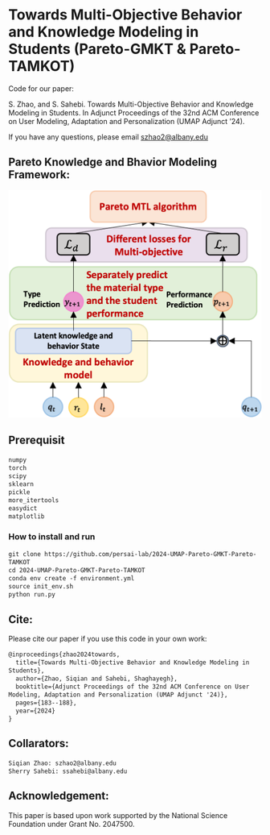 # Towards Multi-Objective Behavior and Knowledge Modeling in Students (Pareto-GMKT & Pareto-TAMKOT)
Code for our paper:

 S. Zhao, and S. Sahebi. Towards Multi-Objective Behavior and Knowledge Modeling in Students. In Adjunct Proceedings of the 32nd ACM Conference on User Modeling, Adaptation and Personalization (UMAP Adjunct ’24).

If you have any questions, please email szhao2@albany.edu

## Pareto Knowledge and Bhavior Modeling Framework:

![Pareto-Knowledge-Bhavior-Modeling](model.png)


## Prerequisit
```angular2html
numpy
torch
scipy
sklearn
pickle
more_itertools
easydict
matplotlib
```

### How to install and run

```angular2html
git clone https://github.com/persai-lab/2024-UMAP-Pareto-GMKT-Pareto-TAMKOT
cd 2024-UMAP-Pareto-GMKT-Pareto-TAMKOT
conda env create -f environment.yml
source init_env.sh
python run.py
```


## Cite:

Please cite our paper if you use this code in your own work:

```
@inproceedings{zhao2024towards,
  title={Towards Multi-Objective Behavior and Knowledge Modeling in Students},
  author={Zhao, Siqian and Sahebi, Shaghayegh},
  booktitle={Adjunct Proceedings of the 32nd ACM Conference on User Modeling, Adaptation and Personalization (UMAP Adjunct '24)},
  pages={183--188},
  year={2024}
}
```

## Collarators:
```angular2html
Siqian Zhao: szhao2@albany.edu
Sherry Sahebi: ssahebi@albany.edu
```

## Acknowledgement:

This paper is based upon work supported by the National Science Foundation under Grant No. 2047500.